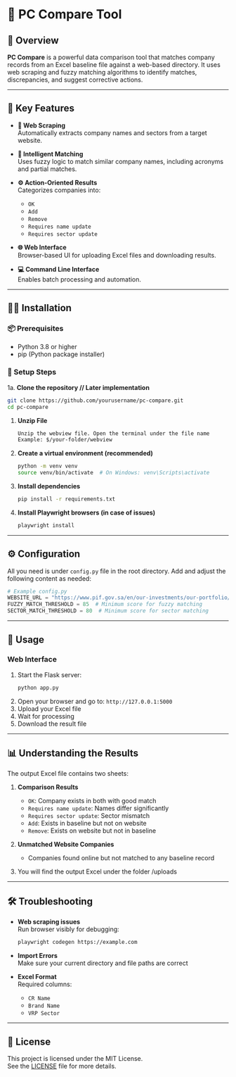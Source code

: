 # 🧮 PC Compare Tool

## 📝 Overview

**PC Compare** is a powerful data comparison tool that matches company records from an Excel baseline file against a web-based directory. It uses web scraping and fuzzy matching algorithms to identify matches, discrepancies, and suggest corrective actions.

---

## 🚀 Key Features

- **🔎 Web Scraping**  
  Automatically extracts company names and sectors from a target website.

- **🤖 Intelligent Matching**  
  Uses fuzzy logic to match similar company names, including acronyms and partial matches.

- **⚙️ Action-Oriented Results**  
  Categorizes companies into:
  - `OK`
  - `Add`
  - `Remove`
  - `Requires name update`
  - `Requires sector update`

- **🌐 Web Interface**  
  Browser-based UI for uploading Excel files and downloading results.

- **💻 Command Line Interface**  
  Enables batch processing and automation.

---

## 🧑‍💻 Installation

### 📦 Prerequisites

- Python 3.8 or higher  
- pip (Python package installer)

### 🔧 Setup Steps

1a. **Clone the repository  // Later implementation** 
   ```bash
   git clone https://github.com/yourusername/pc-compare.git
   cd pc-compare
   ```

1. **Unzip File**
   ```bash
   Unzip the webview file. Open the terminal under the file name
   Example: $/your-folder/webview
   ```

2. **Create a virtual environment (recommended)**
   ```bash
   python -m venv venv
   source venv/bin/activate  # On Windows: venv\Scripts\activate
   ```

3. **Install dependencies**
   ```bash
   pip install -r requirements.txt
   ```
   
4. **Install Playwright browsers (in case of issues)**
   ```bash
   playwright install
   ```

---

## ⚙️ Configuration

All you need is under `config.py` file in the root directory.
Add and adjust the following content as needed:

```python
# Example config.py
WEBSITE_URL = "https://www.pif.gov.sa/en/our-investments/our-portfolio/"
FUZZY_MATCH_THRESHOLD = 85  # Minimum score for fuzzy matching
SECTOR_MATCH_THRESHOLD = 80  # Minimum score for sector matching

```

---

## 🧪 Usage

### Web Interface

1. Start the Flask server:
   ```bash
   python app.py
   ```
2. Open your browser and go to: `http://127.0.0.1:5000`  
3. Upload your Excel file  
4. Wait for processing  
5. Download the result file

---

## 📊 Understanding the Results

The output Excel file contains two sheets:

1. **Comparison Results**
   - `OK`: Company exists in both with good match
   - `Requires name update`: Names differ significantly
   - `Requires sector update`: Sector mismatch
   - `Add`: Exists in baseline but not on website
   - `Remove`: Exists on website but not in baseline

2. **Unmatched Website Companies**
   - Companies found online but not matched to any baseline record

3. You will find the output Excel under the folder /uploads
---

## 🛠️ Troubleshooting

- **Web scraping issues**  
  Run browser visibly for debugging:
  ```bash
  playwright codegen https://example.com
  ```

- **Import Errors**  
  Make sure your current directory and file paths are correct

- **Excel Format**  
  Required columns:
  - `CR Name`
  - `Brand Name`
  - `VRP Sector`

---

## 📄 License

This project is licensed under the MIT License.  
See the [LICENSE](LICENSE) file for more details.